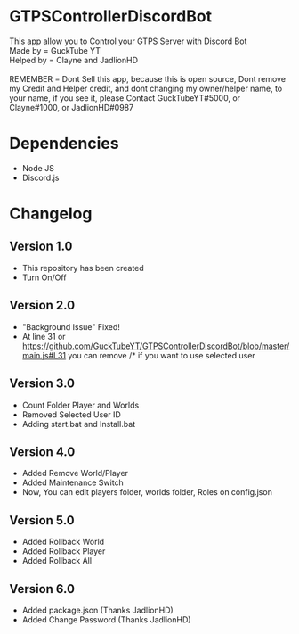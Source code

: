# GTPSControllerDiscordBot
This app allow you to Control your GTPS Server with Discord Bot
<br /> Made by = GuckTube YT
<br /> Helped by = Clayne and JadlionHD
<br />
<br /> REMEMBER = Dont Sell this app, because this is open source, Dont remove my Credit and Helper credit, and dont changing my owner/helper name, to your name, if you see it, please Contact GuckTubeYT#5000, or Clayne#1000, or JadlionHD#0987
# Dependencies
- Node JS
- Discord.js
# Changelog
## Version 1.0
- This repository has been created
- Turn On/Off
## Version 2.0
- "Background Issue" Fixed!
- At line 31 or https://github.com/GuckTubeYT/GTPSControllerDiscordBot/blob/master/main.js#L31 you can remove /* if you want to use selected user
## Version 3.0
- Count Folder Player and Worlds
- Removed Selected User ID
- Adding start.bat and Install.bat
## Version 4.0
- Added Remove World/Player
- Added Maintenance Switch
- Now, You can edit players folder, worlds folder, Roles on config.json
## Version 5.0
- Added Rollback World
- Added Rollback Player
- Added Rollback All
## Version 6.0
- Added package.json (Thanks JadlionHD)
- Added Change Password (Thanks JadlionHD)
